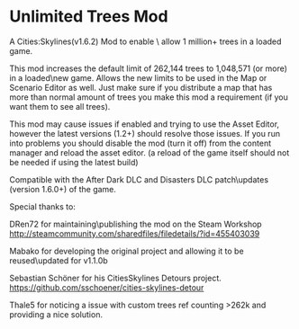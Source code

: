 ﻿# Unlimited Trees Mod
A Cities:Skylines(v1.6.2) Mod to enable \ allow 1 million+ trees in a loaded game.

This mod increases the default limit of 262,144 trees to 1,048,571 (or more) in a loaded\new game.
Allows the new limits to be used in the Map or Scenario Editor as well.
Just make sure if you distribute a map that has more than normal amount of trees you make this mod a requirement (if you want them to see all trees).

This mod may cause issues if enabled and trying to use the Asset Editor, however the latest
versions (1.2+) should resolve those issues. If you run into problems
you should disable the mod (turn it off) from the content manager and reload the asset editor.
(a reload of the game itself should not be needed if using the latest build)

Compatible with the After Dark DLC and Disasters DLC patch\updates (version 1.6.0+) of the game.

Special thanks to:

DRen72 for maintaining\publishing the mod on the Steam Workshop
http://steamcommunity.com/sharedfiles/filedetails/?id=455403039

Mabako for developing the original project and allowing it to be reused\updated for v1.1.0b
 
Sebastian Schöner for his CitiesSkylines Detours project.
https://github.com/sschoener/cities-skylines-detour

Thale5 for noticing a issue with custom trees ref counting >262k and providing a nice solution.

